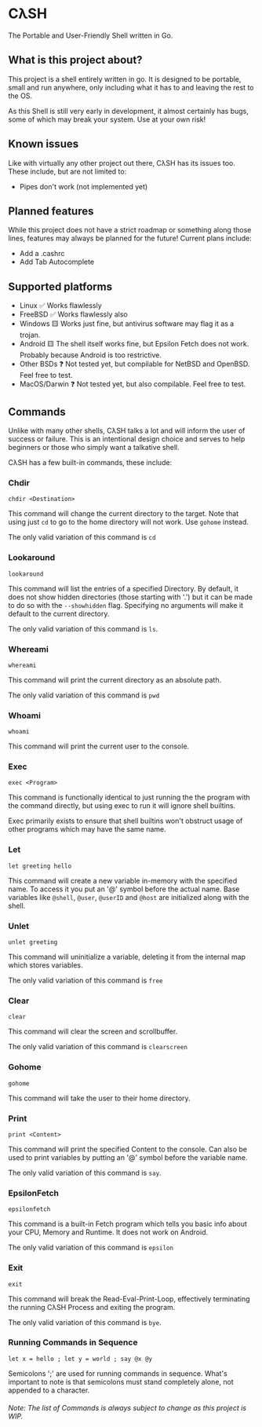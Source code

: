 # CλSH
The Portable and User-Friendly Shell written in Go.

## What is this project about?
This project is a shell entirely written in go. It is designed to be portable, small and run anywhere, only including what it has to and leaving the rest to the OS.

As this Shell is still very early in development, it almost certainly has bugs, some of which may break your system. Use at your own risk!

## Known issues
Like with virtually any other project out there, CλSH has its issues too. These include, but are not limited to:

- Pipes don't work (not implemented yet)

## Planned features
While this project does not have a strict roadmap or something along those lines, features may always be planned for the future! Current plans include:

- Add a .cashrc 
- Add Tab Autocomplete

## Supported platforms
- Linux ✅ Works flawlessly
- FreeBSD ✅ Works flawlessly also
- Windows 🟨 Works just fine, but antivirus software may flag it as a trojan.
- Android 🟨 The shell itself works fine, but Epsilon Fetch does not work. Probably because Android is too restrictive.
- Other BSDs ❓ Not tested yet, but compilable for NetBSD and OpenBSD. Feel free to test.
- MacOS/Darwin ❓ Not tested yet, but also compilable. Feel free to test.

## Commands
Unlike with many other shells, CλSH talks a lot and will inform the user of success or failure. This is an intentional design choice and serves to help beginners or those who simply want a talkative shell. 

CλSH has a few built-in commands, these include: 

### Chdir
```Console
chdir <Destination>
```
This command will change the current directory to the target. Note that using just ```cd``` to go to the home directory will not work. Use ```gohome``` instead.

The only valid variation of this command is ```cd```

### Lookaround
```Console
lookaround
```
This command will list the entries of a specified Directory. By default, it does not show hidden directories (those starting with '.') but it can be made to do so with the ```--showhidden``` flag. Specifying no arguments will make it default to the current directory.

The only valid variation of this command is ```ls```.

### Whereami
```Console
whereami
```
This command will print the current directory as an absolute path.

The only valid variation of this command is ```pwd```

### Whoami
```Console
whoami
```
This command will print the current user to the console.

### Exec
```Console
exec <Program>
```
This command is functionally identical to just running the the program with the command directly, but using exec to run it will ignore shell builtins.

Exec primarily exists to ensure that shell builtins won't obstruct usage of other programs which may have the same name.

### Let
```Console
let greeting hello
```
This command will create a new variable in-memory with the specified name. To access it you put an '@' symbol before the actual name. Base variables like ```@shell```, ```@user```, ```@userID``` and ```@host``` are initialized along with the shell.

### Unlet
```Console
unlet greeting
```
This command will uninitialize a variable, deleting it from the internal map which stores variables.

The only valid variation of this command is ```free```

### Clear
```console
clear
```
This command will clear the screen and scrollbuffer.

The only valid variation of this command is ```clearscreen```

### Gohome
```Console
gohome
```
This command will take the user to their home directory.

### Print
```Console
print <Content>
```
This command will print the specified Content to the console. Can also be used to print variables by putting an '@' symbol before the variable name.

The only valid variation of this command is ```say```.

### EpsilonFetch
```Console
epsilonfetch
```
This command is a built-in Fetch program which tells you basic info about your CPU, Memory and Runtime. It does not work on Android.

The only valid variation of this command is ```epsilon```

### Exit
```Console
exit
```

This command will break the Read-Eval-Print-Loop, effectively terminating the running CλSH Process and exiting the program.

The only valid variation of this command is ```bye```.

### Running Commands in Sequence
```Console
let x = hello ; let y = world ; say @x @y
```

Semicolons ';' are used for running commands in sequence. What's important to note is that semicolons must stand completely alone, not appended to a character.

###### Note: The list of Commands is always subject to change as this project is WIP.
